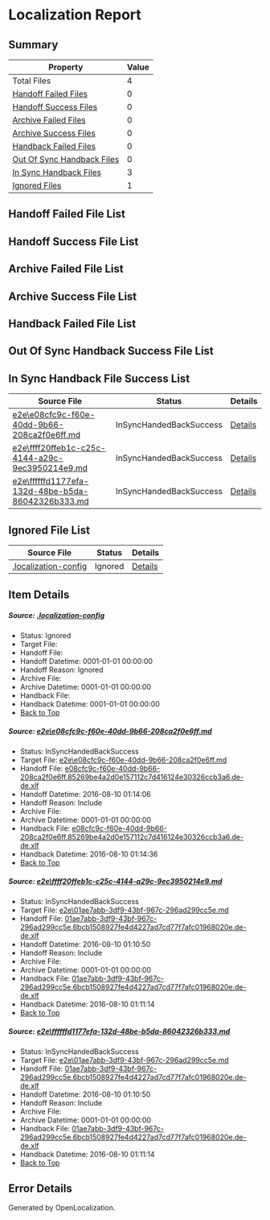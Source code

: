 # <a name='report-top'></a> Localization Report

## Summary
 Property | Value 
 -------- | ----- 
 Total Files | 4
[ Handoff Failed Files ](#handoff-failed-list)| 0
[ Handoff Success Files ](#handoff-success-list)| 0
[ Archive Failed Files ](#archive-failed-list)| 0
[ Archive Success Files ](#archive-success-list)| 0
[ Handback Failed Files ](#handback-failed-list)| 0
[ Out Of Sync Handback Files ](#outofsync-handback-success-list)| 0
[ In Sync Handback Files ](#insync-handback-success-list)| 3
[ Ignored Files ](#ignored-list)| 1

## <a name='handoff-failed-list'></a> Handoff Failed File List

## <a name='handoff-success-list'></a> Handoff Success File List

## <a name='archive-failed-list'></a> Archive Failed File List

## <a name='archive-success-list'></a> Archive Success File List

## <a name='handback-failed-list'></a> Handback Failed File List

## <a name='outofsync-handback-success-list'></a> Out Of Sync Handback Success File List

## <a name='insync-handback-success-list'></a> In Sync Handback File Success List
 Source File | Status | Details 
 ----------- | ------ | ------- 
 [e2e\e08cfc9c-f60e-40dd-9b66-208ca2f0e6ff.md](https://github.com/OpenLocalizationTestOrg/oltest/blob/38e42b9b1b4716c0d86170cf629c9e8e2609e2a0/e2e/e08cfc9c-f60e-40dd-9b66-208ca2f0e6ff.md) | InSyncHandedBackSuccess | [Details](#b428d096129222aa55127d145612fe2ae8a9669d1)
 [e2e\ffff20ffeb1c-c25c-4144-a29c-9ec3950214e9.md](https://github.com/OpenLocalizationTestOrg/oltest/blob/b0c05c697e0e6ed19e531bf514e4655aeb398bab/e2e/ffff20ffeb1c-c25c-4144-a29c-9ec3950214e9.md) | InSyncHandedBackSuccess | [Details](#460330db521bf782be45e66082dae8aa278959362)
 [e2e\ffffffd1177efa-132d-48be-b5da-86042326b333.md](https://github.com/OpenLocalizationTestOrg/oltest/blob/38e42b9b1b4716c0d86170cf629c9e8e2609e2a0/e2e/ffffffd1177efa-132d-48be-b5da-86042326b333.md) | InSyncHandedBackSuccess | [Details](#460330db521bf782be45e66082dae8aa278959363)

## <a name='ignored-list'></a> Ignored File List
 Source File | Status | Details 
 ----------- | ------ | ------- 
 [.localization-config](https://github.com/OpenLocalizationTestOrg/oltest/blob/38e42b9b1b4716c0d86170cf629c9e8e2609e2a0/.localization-config) | Ignored | [Details](#3d4f252ac210baf56311d7e97dcc2db10974dbd20)

## Item Details
##### <a name='3d4f252ac210baf56311d7e97dcc2db10974dbd20'></a> Source: [.localization-config](https://github.com/OpenLocalizationTestOrg/oltest/blob/38e42b9b1b4716c0d86170cf629c9e8e2609e2a0/.localization-config)
* Status: Ignored
* Target File: 
* Handoff File: 
* Handoff Datetime: 0001-01-01 00:00:00
* Handoff Reason: Ignored
* Archive File: 
* Archive Datetime: 0001-01-01 00:00:00
* Handback File: 
* Handback Datetime: 0001-01-01 00:00:00
* [Back to Top](#report-top)

##### <a name='b428d096129222aa55127d145612fe2ae8a9669d1'></a> Source: [e2e\e08cfc9c-f60e-40dd-9b66-208ca2f0e6ff.md](https://github.com/OpenLocalizationTestOrg/oltest/blob/38e42b9b1b4716c0d86170cf629c9e8e2609e2a0/e2e/e08cfc9c-f60e-40dd-9b66-208ca2f0e6ff.md)
* Status: InSyncHandedBackSuccess
* Target File: [e2e\e08cfc9c-f60e-40dd-9b66-208ca2f0e6ff.md](https://github.com/OpenLocalizationTestOrg/ol-test-dede/blob/9c89467399438109b4d42b334f7b6181382f4990/e2e/e08cfc9c-f60e-40dd-9b66-208ca2f0e6ff.md)
* Handoff File: [e08cfc9c-f60e-40dd-9b66-208ca2f0e6ff.85269be4a2d0e157112c7d416124e30326ccb3a6.de-de.xlf](https://github.com/OpenLocalizationTestOrg/olhandoff-e2e/blob/0696b5678e5c851376991af0836942d1a424a24b/ol-handoff/OpenLocalizationTestOrg/ol-test-dede/ci/ht/e08cfc9c-f60e-40dd-9b66-208ca2f0e6ff.85269be4a2d0e157112c7d416124e30326ccb3a6.de-de.xlf)
* Handoff Datetime: 2016-08-10 01:14:06
* Handoff Reason: Include
* Archive File: 
* Archive Datetime: 0001-01-01 00:00:00
* Handback File: [e08cfc9c-f60e-40dd-9b66-208ca2f0e6ff.85269be4a2d0e157112c7d416124e30326ccb3a6.de-de.xlf](https://github.com/OpenLocalizationTestOrg/olhandback-e2e/blob/aa3f2a36b5371948e86341bc4a0175e933a53c99/ol-handback/OpenLocalizationTestOrg/ol-test-dede/ci/ht/e08cfc9c-f60e-40dd-9b66-208ca2f0e6ff.85269be4a2d0e157112c7d416124e30326ccb3a6.de-de.xlf)
* Handback Datetime: 2016-08-10 01:14:36
* [Back to Top](#report-top)

##### <a name='460330db521bf782be45e66082dae8aa278959362'></a> Source: [e2e\ffff20ffeb1c-c25c-4144-a29c-9ec3950214e9.md](https://github.com/OpenLocalizationTestOrg/oltest/blob/b0c05c697e0e6ed19e531bf514e4655aeb398bab/e2e/ffff20ffeb1c-c25c-4144-a29c-9ec3950214e9.md)
* Status: InSyncHandedBackSuccess
* Target File: [e2e\01ae7abb-3df9-43bf-967c-296ad299cc5e.md](https://github.com/OpenLocalizationTestOrg/ol-test-dede/blob/4e32c11ce47b9d9cc0a877ad151942347949b376/e2e/01ae7abb-3df9-43bf-967c-296ad299cc5e.md)
* Handoff File: [01ae7abb-3df9-43bf-967c-296ad299cc5e.6bcb1508927fe4d4227ad7cd77f7afc01968020e.de-de.xlf](https://github.com/OpenLocalizationTestOrg/olhandoff-e2e/blob/8b9d9c8ff69a5cb3deb49b04b9106aa87eedf63d/ol-handoff/OpenLocalizationTestOrg/ol-test-dede/ci/ht/01ae7abb-3df9-43bf-967c-296ad299cc5e.6bcb1508927fe4d4227ad7cd77f7afc01968020e.de-de.xlf)
* Handoff Datetime: 2016-08-10 01:10:50
* Handoff Reason: Include
* Archive File: 
* Archive Datetime: 0001-01-01 00:00:00
* Handback File: [01ae7abb-3df9-43bf-967c-296ad299cc5e.6bcb1508927fe4d4227ad7cd77f7afc01968020e.de-de.xlf](https://github.com/OpenLocalizationTestOrg/olhandback-e2e/blob/a35a733fec5e52fe418313142a26b9c2dbee14fb/ol-handback/OpenLocalizationTestOrg/ol-test-dede/ci/ht/01ae7abb-3df9-43bf-967c-296ad299cc5e.6bcb1508927fe4d4227ad7cd77f7afc01968020e.de-de.xlf)
* Handback Datetime: 2016-08-10 01:11:14
* [Back to Top](#report-top)

##### <a name='460330db521bf782be45e66082dae8aa278959363'></a> Source: [e2e\ffffffd1177efa-132d-48be-b5da-86042326b333.md](https://github.com/OpenLocalizationTestOrg/oltest/blob/38e42b9b1b4716c0d86170cf629c9e8e2609e2a0/e2e/ffffffd1177efa-132d-48be-b5da-86042326b333.md)
* Status: InSyncHandedBackSuccess
* Target File: [e2e\01ae7abb-3df9-43bf-967c-296ad299cc5e.md](https://github.com/OpenLocalizationTestOrg/ol-test-dede/blob/4e32c11ce47b9d9cc0a877ad151942347949b376/e2e/01ae7abb-3df9-43bf-967c-296ad299cc5e.md)
* Handoff File: [01ae7abb-3df9-43bf-967c-296ad299cc5e.6bcb1508927fe4d4227ad7cd77f7afc01968020e.de-de.xlf](https://github.com/OpenLocalizationTestOrg/olhandoff-e2e/blob/8b9d9c8ff69a5cb3deb49b04b9106aa87eedf63d/ol-handoff/OpenLocalizationTestOrg/ol-test-dede/ci/ht/01ae7abb-3df9-43bf-967c-296ad299cc5e.6bcb1508927fe4d4227ad7cd77f7afc01968020e.de-de.xlf)
* Handoff Datetime: 2016-08-10 01:10:50
* Handoff Reason: Include
* Archive File: 
* Archive Datetime: 0001-01-01 00:00:00
* Handback File: [01ae7abb-3df9-43bf-967c-296ad299cc5e.6bcb1508927fe4d4227ad7cd77f7afc01968020e.de-de.xlf](https://github.com/OpenLocalizationTestOrg/olhandback-e2e/blob/a35a733fec5e52fe418313142a26b9c2dbee14fb/ol-handback/OpenLocalizationTestOrg/ol-test-dede/ci/ht/01ae7abb-3df9-43bf-967c-296ad299cc5e.6bcb1508927fe4d4227ad7cd77f7afc01968020e.de-de.xlf)
* Handback Datetime: 2016-08-10 01:11:14
* [Back to Top](#report-top)


## Error Details

Generated by OpenLocalization.
